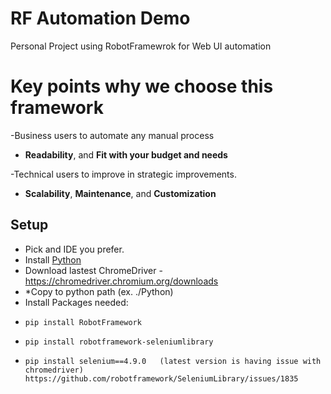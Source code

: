 # RF Automation Demo
Personal Project using RobotFramewrok for Web UI automation
	
# Key points why we choose this framework
-Business users to automate any manual process
-	**Readability**, and **Fit with your budget and needs**

-Technical users to improve in strategic improvements.
-	**Scalability**, **Maintenance**, and **Customization** 
 
## Setup 
- Pick and IDE you prefer.
- Install [Python](https://www.python.org/)
- Download lastest ChromeDriver - https://chromedriver.chromium.org/downloads
- 	*Copy to python path (ex. ./Python)
- Install Packages needed:
-	  pip install RobotFramework
-	  pip install robotframework-seleniumlibrary
-	  pip install selenium==4.9.0	(latest version is having issue with chromedriver) https://github.com/robotframework/SeleniumLibrary/issues/1835
